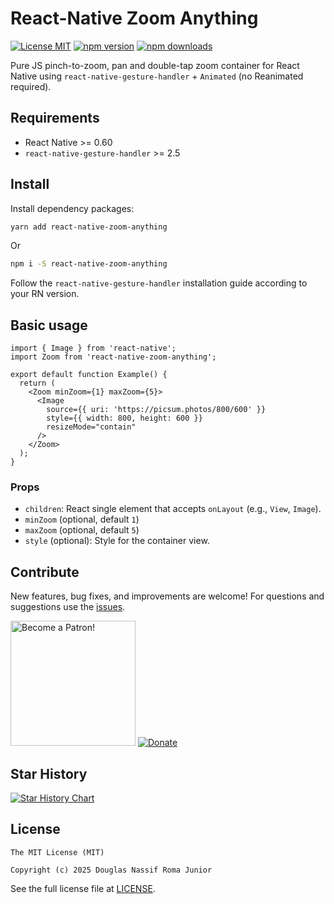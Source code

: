 # React-Native Zoom Anything

[![License MIT](https://img.shields.io/badge/licence-MIT-blue.svg)](https://github.com/douglasjunior/react-native-zoom-anything/blob/main/LICENSE)
[![npm version](https://img.shields.io/npm/v/react-native-zoom-anything.svg)](https://www.npmjs.com/package/react-native-zoom-anything?activeTab=versions)
[![npm downloads](https://img.shields.io/npm/dt/react-native-zoom-anything.svg)](https://www.npmjs.com/package/react-native-zoom-anything)


Pure JS pinch-to-zoom, pan and double-tap zoom container for React Native using `react-native-gesture-handler` + `Animated` (no Reanimated required).

## Requirements

- React Native >= 0.60
- `react-native-gesture-handler` >= 2.5

## Install

Install dependency packages:

```bash
yarn add react-native-zoom-anything
```

Or

```bash
npm i -S react-native-zoom-anything
```

Follow the `react-native-gesture-handler` installation guide according to your RN version.

## Basic usage

```tsx
import { Image } from 'react-native';
import Zoom from 'react-native-zoom-anything';

export default function Example() {
  return (
    <Zoom minZoom={1} maxZoom={5}>
      <Image
        source={{ uri: 'https://picsum.photos/800/600' }}
        style={{ width: 800, height: 600 }}
        resizeMode="contain"
      />
    </Zoom>
  );
}
```

### Props

- `children`: React single element that accepts `onLayout` (e.g., `View`, `Image`).
- `minZoom` (optional, default `1`)
- `maxZoom` (optional, default `5`)
- `style` (optional): Style for the container view.

## Contribute

New features, bug fixes, and improvements are welcome! For questions and suggestions use the [issues](https://github.com/douglasjunior/react-native-zoom-anything/issues).

<a href="https://www.patreon.com/douglasjunior"><img src="http://i.imgur.com/xEO164Z.png" alt="Become a Patron!" width="200" /></a>
[![Donate](https://www.paypalobjects.com/en_US/i/btn/btn_donateCC_LG.gif)](https://paypal.me/douglasnassif)

## Star History

[![Star History Chart](https://api.star-history.com/svg?repos=douglasjunior/react-native-zoom-anything&type=Date)](https://star-history.com/#douglasjunior/react-native-zoom-anything)

## License

```
The MIT License (MIT)

Copyright (c) 2025 Douglas Nassif Roma Junior
```

See the full license file at [LICENSE](./LICENSE).
